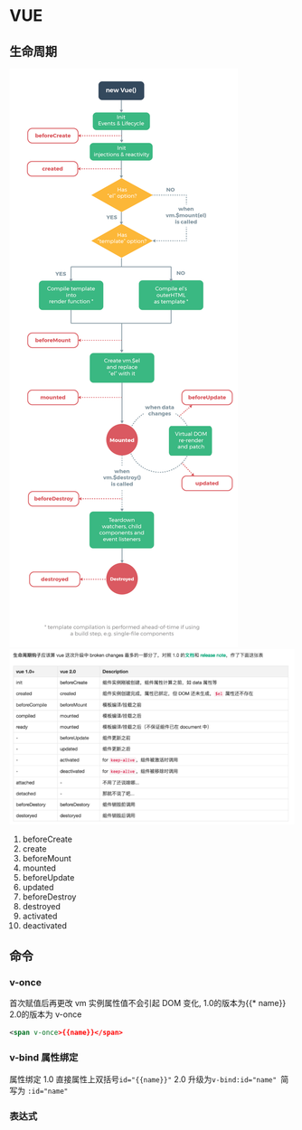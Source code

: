 # VUE

## 生命周期
![下载](..\image\vue1.png)
![下载](..\image\vue2.png)

1. beforeCreate
2. create
3. beforeMount
4. mounted
5. beforeUpdate
6. updated
7. beforeDestroy
8. destroyed
9. activated
10. deactivated

## 命令

### v-once
首次赋值后再更改 vm 实例属性值不会引起 DOM 变化,
1.0的版本为{{* name}}
2.0的版本为 v-once

``` xml
<span v-once>{{name}}</span>
```

### v-bind 属性绑定
属性绑定
1.0 直接属性上双括号`id="{{name}}"`
2.0 升级为`v-bind:id="name" `简写为 `:id="name"`

### 表达式